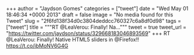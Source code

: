 
+++
author = "Jaydson Gomes"
categories = ["tweet"]
date = "Wed May 01 18:46:34 +0000 2013"
draft = false
image = "No media found for this Tweet"
slug = "2f6fd138f34d0c3804deddcc760327c6a8df0d98"
tags = ["tweet"]
title = """RT @LeaVerou: Finally! Na..."""
tweet = true
tweet_url = "https://twitter.com/jaydson/status/329668183046893569"
+++
RT @LeaVerou: Finally! Native HTML5 sliders in @Firefox!! https://t.co/ibMoNV6G4G
